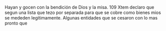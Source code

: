 Hayan y gocen con la bendición de Dios y la misa. 109 Xtem declaro que segun una lista que tezo por separada para que se cobre como bienes mios se mededen legitimamente. Algunas entidades que se cesaron con lo mas pronto que